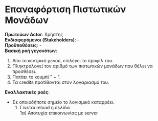 # Επαναφόρτιση Πιστωτικών Μονάδων

**Πρωτεύων Actor**: Χρήστης  
**Ενδιαφερόμενοι (Stakeholders)**: -  
**Προϋποθέσεις**: -  
**Βασική ροή γεγονότων**:   
1) Απο το κεντρικό μενού, επιλέγει το προφίλ του.
2) Πληκτρολογεί τον αριθμό των πιστωτικών μονάδων που θέλει να προσθέσει.
3) Πατάει το κουμπί " + ".
4) Τα credits προτίθονται στον λογαριασμό του.


**Εναλλακτικές ροές**:   

* Σε οποιοδήποτε σημείο το λογισμικό καταρρέει.  
    1. Γίνεται reload η σελίδα  
    1α) Αποτυχία επικοινωνίας με server  

 
